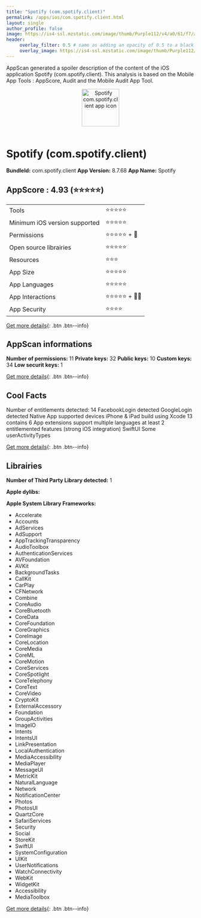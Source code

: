 ```yaml
---
title: "Spotify (com.spotify.client)"
permalink: /apps/ios/com.spotify.client.html
layout: single
author_profile: false
image: https://is4-ssl.mzstatic.com/image/thumb/Purple112/v4/a0/61/f7/a061f7ea-a932-e14c-8eaa-40437eeeb474/AppIcon-0-1x_U007emarketing-0-6-0-0-0-85-220-0.png/512x512bb.jpg
header: 
     overlay_filter: 0.5 # same as adding an opacity of 0.5 to a black background
     overlay_image: https://is4-ssl.mzstatic.com/image/thumb/Purple112/v4/a0/61/f7/a061f7ea-a932-e14c-8eaa-40437eeeb474/AppIcon-0-1x_U007emarketing-0-6-0-0-0-85-220-0.png/512x512bb.jpg
---
```

AppScan generated a spoiler description of the content of the iOS application Spotify (com.spotify.client). This analysis is based on the Mobile App Tools : AppScore, Audit and the Mobile Audit App Tool.

  
  
<div style="text-align: center;"><img src="https://is4-ssl.mzstatic.com/image/thumb/Purple112/v4/a0/61/f7/a061f7ea-a932-e14c-8eaa-40437eeeb474/AppIcon-0-1x_U007emarketing-0-6-0-0-0-85-220-0.png/512x512bb.jpg" width="100" height="100" alt="Spotify com.spotify.client app icon"></div></br>
  
# Spotify (com.spotify.client)

**BundleId:** com.spotify.client
**App Version:** 8.7.68
**App Name:** Spotify


## AppScore : 4.93 (⭐️⭐️⭐️⭐️⭐️) 

<table>
<tr><td> Tools </td><td> ⭐️⭐️⭐️⭐️⭐️ </td></tr>
<tr><td> Minimum iOS version supported </td><td> ⭐️⭐️⭐️⭐️⭐️ </td></tr>
<tr><td> Permissions </td><td> ⭐️⭐️⭐️⭐️⭐️ + 🌟 </td></tr>
<tr><td> Open source librairies </td><td> ⭐️⭐️⭐️⭐️⭐️ </td></tr>
<tr><td> Resources </td><td> ⭐️⭐️⭐️ </td></tr>
<tr><td> App Size </td><td> ⭐️⭐️⭐️⭐️⭐️ </td></tr>
<tr><td> App Languages </td><td> ⭐️⭐️⭐️⭐️⭐️ </td></tr>
<tr><td> App Interactions </td><td> ⭐️⭐️⭐️⭐️⭐️ + 🌟🌟 </td></tr>
<tr><td> App Security </td><td> ⭐️⭐️⭐️⭐️ </td></tr>
</table>

[Get more details](/pricing.html){: .btn .btn--info}  
  
## AppScan informations 

**Number of permissions:** 11
**Private keys:** 32
**Public keys:** 10
**Custom keys:** 34
**Low securit keys:** 1
  
[Get more details](/pricing.html){: .btn .btn--info}

## Cool Facts

Number of entitlements detected: 14
FacebookLogin detected
GoogleLogin detected
Native App
supported devices iPhone & iPad
build using Xcode 13
contains 6 App extensions
support multiple languages
at least 2 entitlemented features (strong iOS integration)
SwiftUI
Some userActivityTypes
  
[Get more details](/pricing.html){: .btn .btn--info}

## Librairies 
**Number of Third Party Library detected:** 1

**Apple dylibs:**


**Apple System Library Frameworks:**
- Accelerate
- Accounts
- AdServices
- AdSupport
- AppTrackingTransparency
- AudioToolbox
- AuthenticationServices
- AVFoundation
- AVKit
- BackgroundTasks
- CallKit
- CarPlay
- CFNetwork
- Combine
- CoreAudio
- CoreBluetooth
- CoreData
- CoreFoundation
- CoreGraphics
- CoreImage
- CoreLocation
- CoreMedia
- CoreML
- CoreMotion
- CoreServices
- CoreSpotlight
- CoreTelephony
- CoreText
- CoreVideo
- CryptoKit
- ExternalAccessory
- Foundation
- GroupActivities
- ImageIO
- Intents
- IntentsUI
- LinkPresentation
- LocalAuthentication
- MediaAccessibility
- MediaPlayer
- MessageUI
- MetricKit
- NaturalLanguage
- Network
- NotificationCenter
- Photos
- PhotosUI
- QuartzCore
- SafariServices
- Security
- Social
- StoreKit
- SwiftUI
- SystemConfiguration
- UIKit
- UserNotifications
- WatchConnectivity
- WebKit
- WidgetKit
- Accessibility
- MediaToolbox


  
[Get more details](/pricing.html){: .btn .btn--info}


